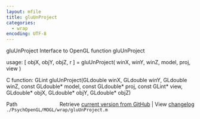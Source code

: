 ```yaml
---
layout: mfile
title: gluUnProject
categories:
  - wrap
encoding: UTF-8
---
```


gluUnProject  Interface to OpenGL function gluUnProject

usage:  [ objX, objY, objZ, r ] = gluUnProject( winX, winY, winZ, model, proj, view )

C function:  GLint gluUnProject(GLdouble winX, GLdouble winY, GLdouble winZ, const GLdouble\* model, const GLdouble\* proj, const GLint\* view, GLdouble\* objX, GLdouble\* objY, GLdouble\* objZ)


<div class="code_header" style="text-align:right;">
  <span style="float:left;">Path&nbsp;&nbsp;</span> <span class="counter">Retrieve <a href=
  "https://raw.github.com/Psychtoolbox-3/Psychtoolbox-3/beta/./PsychOpenGL/MOGL/wrap/gluUnProject.m">current version from GitHub</a> | View <a href=
  "https://github.com/Psychtoolbox-3/Psychtoolbox-3/commits/beta/./PsychOpenGL/MOGL/wrap/gluUnProject.m">changelog</a></span>
</div>
<div class="code">
  <code>./PsychOpenGL/MOGL/wrap/gluUnProject.m</code>
</div>
